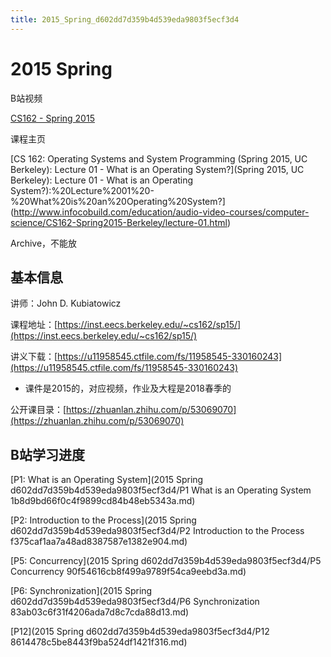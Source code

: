 ```yaml
---
title: 2015_Spring_d602dd7d359b4d539eda9803f5ecf3d4
---
```


# 2015 Spring

[](https://www.bilibili.com/video/av40296618)

B站视频

[CS162 - Spring 2015](http://inst.eecs.berkeley.edu/~cs162/sp15/)

课程主页

[CS 162: Operating Systems and System Programming (Spring 2015, UC Berkeley): Lecture 01 - What is an Operating System?](Spring 2015, UC Berkeley): Lecture 01 - What is an Operating System?):%20Lecture%2001%20-%20What%20is%20an%20Operating%20System?](http://www.infocobuild.com/education/audio-video-courses/computer-science/CS162-Spring2015-Berkeley/lecture-01.html)

Archive，不能放

## 基本信息

讲师：John D. Kubiatowicz

课程地址：[https://inst.eecs.berkeley.edu/~cs162/sp15/](https://inst.eecs.berkeley.edu/~cs162/sp15/)

讲义下载：[https://u11958545.ctfile.com/fs/11958545-330160243](https://u11958545.ctfile.com/fs/11958545-330160243)

- 课件是2015的，对应视频，作业及大程是2018春季的

公开课目录：[https://zhuanlan.zhihu.com/p/53069070](https://zhuanlan.zhihu.com/p/53069070)

## B站学习进度

[P1: What is an Operating System](2015 Spring d602dd7d359b4d539eda9803f5ecf3d4/P1 What is an Operating System 1b8d9bd66f0c4f9899cd84b48eb5343a.md)

[P2: Introduction to the Process](2015 Spring d602dd7d359b4d539eda9803f5ecf3d4/P2 Introduction to the Process f375caf1aa7a48ad8387587e1382e904.md)

[P5: Concurrency](2015 Spring d602dd7d359b4d539eda9803f5ecf3d4/P5 Concurrency 90f54616cb8f499a9789f54ca9eebd3a.md)

[P6: Synchronization](2015 Spring d602dd7d359b4d539eda9803f5ecf3d4/P6 Synchronization 83ab03c6f31f4206ada7d8c7cda88d13.md)

[P12](2015 Spring d602dd7d359b4d539eda9803f5ecf3d4/P12 8614478c5be8443f9ba524df1421f316.md)